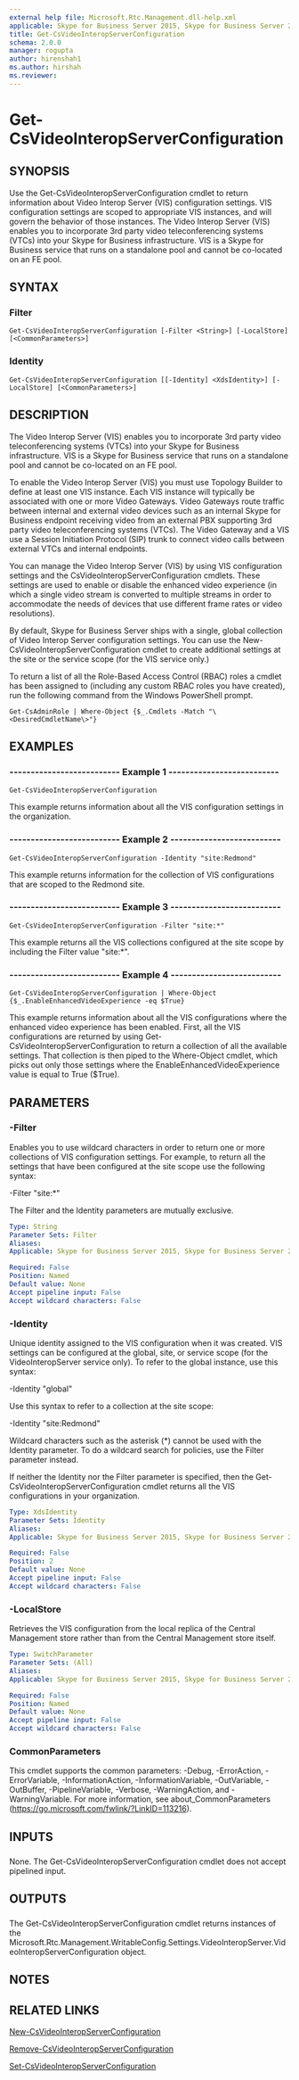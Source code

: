 ```yaml
---
external help file: Microsoft.Rtc.Management.dll-help.xml
applicable: Skype for Business Server 2015, Skype for Business Server 2019
title: Get-CsVideoInteropServerConfiguration
schema: 2.0.0
manager: rogupta
author: hirenshah1
ms.author: hirshah
ms.reviewer:
---
```


# Get-CsVideoInteropServerConfiguration

## SYNOPSIS
Use the Get-CsVideoInteropServerConfiguration cmdlet to return information about Video Interop Server (VIS) configuration settings.
VIS configuration settings are scoped to appropriate VIS instances, and will govern the behavior of those instances.
The Video Interop Server (VIS) enables you to incorporate 3rd party video teleconferencing systems (VTCs) into your Skype for Business infrastructure.
VIS is a Skype for Business service that runs on a standalone pool and cannot be co-located on an FE pool.

## SYNTAX

### Filter
```
Get-CsVideoInteropServerConfiguration [-Filter <String>] [-LocalStore] [<CommonParameters>]
```

### Identity
```
Get-CsVideoInteropServerConfiguration [[-Identity] <XdsIdentity>] [-LocalStore] [<CommonParameters>]
```

## DESCRIPTION
The Video Interop Server (VIS) enables you to incorporate 3rd party video teleconferencing systems (VTCs) into your Skype for Business infrastructure.
VIS is a Skype for Business service that runs on a standalone pool and cannot be co-located on an FE pool.

To enable the Video Interop Server (VIS) you must use Topology Builder to define at least one VIS instance.
Each VIS instance will typically be associated with one or more Video Gateways.
Video Gateways route traffic between internal and external video devices such as an internal Skype for Business endpoint receiving video from an external PBX supporting 3rd party video teleconferencing systems (VTCs).
The Video Gateway and a VIS use a Session Initiation Protocol (SIP) trunk to connect video calls between external VTCs and internal endpoints.

You can manage the Video Interop Server (VIS) by using VIS configuration settings and the CsVideoInteropServerConfiguration cmdlets.
These settings are used to enable or disable the enhanced video experience (in which a single video stream is converted to multiple streams in order to accommodate the needs of devices that use different frame rates or video resolutions).

By default, Skype for Business Server ships with a single, global collection of Video Interop Server configuration settings.
You can use the New-CsVideoInteropServerConfiguration cmdlet to create additional settings at the site or the service scope (for the VIS service only.)

To return a list of all the Role-Based Access Control (RBAC) roles a cmdlet has been assigned to (including any custom RBAC roles you have created), run the following command from the Windows PowerShell prompt.

`Get-CsAdminRole | Where-Object {$_.Cmdlets -Match "\<DesiredCmdletName\>"}`

## EXAMPLES

### -------------------------- Example 1 -------------------------- 
```
Get-CsVideoInteropServerConfiguration
```

This example returns information about all the VIS configuration settings in the organization.

### -------------------------- Example 2 -------------------------- 
```
Get-CsVideoInteropServerConfiguration -Identity "site:Redmond"
```

This example returns information for the collection of VIS configurations that are scoped to the Redmond site.


### -------------------------- Example 3 -------------------------- 
```
Get-CsVideoInteropServerConfiguration -Filter "site:*"
```

This example returns all the VIS collections configured at the site scope by including the Filter value "site:*".


### -------------------------- Example 4 -------------------------- 
```
Get-CsVideoInteropServerConfiguration | Where-Object {$_.EnableEnhancedVideoExperience -eq $True}
```

This example returns information about all the VIS configurations where the enhanced video experience has been enabled.
First, all the VIS configurations are returned by using Get-CsVideoInteropServerConfiguration to return a collection of all the available settings.
That collection is then piped to the Where-Object cmdlet, which picks out only those settings where the EnableEnhancedVideoExperience value is equal to True ($True).


## PARAMETERS

### -Filter
Enables you to use wildcard characters in order to return one or more collections of VIS configuration settings.
For example, to return all the settings that have been configured at the site scope use the following syntax:

-Filter "site:*"

The Filter and the Identity parameters are mutually exclusive.

```yaml
Type: String
Parameter Sets: Filter
Aliases: 
Applicable: Skype for Business Server 2015, Skype for Business Server 2019

Required: False
Position: Named
Default value: None
Accept pipeline input: False
Accept wildcard characters: False
```

### -Identity
Unique identity assigned to the VIS configuration when it was created.
VIS settings can be configured at the global, site, or service scope (for the VideoInteropServer service only).
To refer to the global instance, use this syntax:

-Identity "global"

Use this syntax to refer to a collection at the site scope:

-Identity "site:Redmond"

Wildcard characters such as the asterisk (*) cannot be used with the Identity parameter.
To do a wildcard search for policies, use the Filter parameter instead.

If neither the Identity nor the Filter parameter is specified, then the Get-CsVideoInteropServerConfiguration cmdlet returns all the VIS configurations in your organization.

```yaml
Type: XdsIdentity
Parameter Sets: Identity
Aliases: 
Applicable: Skype for Business Server 2015, Skype for Business Server 2019

Required: False
Position: 2
Default value: None
Accept pipeline input: False
Accept wildcard characters: False
```

### -LocalStore
Retrieves the VIS configuration from the local replica of the Central Management store rather than from the Central Management store itself.

```yaml
Type: SwitchParameter
Parameter Sets: (All)
Aliases: 
Applicable: Skype for Business Server 2015, Skype for Business Server 2019

Required: False
Position: Named
Default value: None
Accept pipeline input: False
Accept wildcard characters: False
```

### CommonParameters
This cmdlet supports the common parameters: -Debug, -ErrorAction, -ErrorVariable, -InformationAction, -InformationVariable, -OutVariable, -OutBuffer, -PipelineVariable, -Verbose, -WarningAction, and -WarningVariable. For more information, see about_CommonParameters (https://go.microsoft.com/fwlink/?LinkID=113216).

## INPUTS

###  
None.
The Get-CsVideoInteropServerConfiguration cmdlet does not accept pipelined input.

## OUTPUTS

###  
The Get-CsVideoInteropServerConfiguration cmdlet returns instances of the Microsoft.Rtc.Management.WritableConfig.Settings.VideoInteropServer.VideoInteropServerConfiguration object.

## NOTES

## RELATED LINKS

[New-CsVideoInteropServerConfiguration](New-CsVideoInteropServerConfiguration.md)

[Remove-CsVideoInteropServerConfiguration](Remove-CsVideoInteropServerConfiguration.md)

[Set-CsVideoInteropServerConfiguration](Set-CsVideoInteropServerConfiguration.md)

